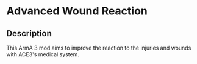 Advanced Wound Reaction
=======================
Description
-----------
This ArmA 3 mod aims to improve the reaction to the injuries and wounds with ACE3's medical system.
